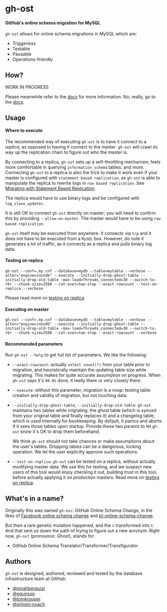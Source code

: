 # gh-ost

#### GitHub's online schema migration for MySQL

`gh-ost` allows for online schema migrations in MySQL which are:
- Triggerless
- Testable
- Pausable
- Operations-friendly

## How?

WORK IN PROGRESS

Please meanwhile refer to the [docs](doc) for more information. No, really, go to the [docs](doc).

## Usage

#### Where to execute

The recommended way of executing `gh-ost` is to have it connect to a _replica_, as opposed to having it connect to the master. `gh-ost` will crawl its way up the replication chain to figure out who the master is.

By connecting to a replica, `gh-ost` sets up a self-throttling mechanism; feels more comfortable in querying `information_schema` tables; and more. Connecting `gh-ost` to a replica is also the trick to make it work even if your master is configured with `statement based replication`, as `gh-ost` is able to manipulate the replica to rewrite logs in `row based replication`. See [Migrating with Statement Based Replication](migrating-with-sbr.md).

The replica would have to use binary logs and be configured with `log_slave_updates`.

It is still OK to connect `gh-ost` directly on master; you will need to confirm this by providing `--allow-on-master`. The master would have to be using `row based replication`.

`gh-ost` itself may be executed from anywhere. It connects via `tcp` and it does not have to be executed from a `MySQL` box. However, do note it generates a lot of traffic, as it connects as a replica and pulls binary log data.

#### Testing on replica

```
gh-ost --conf=.my.cnf --database=mydb --table=mytable --verbose --alter="engine=innodb" --execute --initially-drop-ghost-table --initially-drop-old-table -max-load=Threads_connected=30 --switch-to-rbr --chunk-size=2500 --cut-over=two-step --exact-rowcount --test-on-replica --verbose
```
Please read more on [testing on replica](testing-on-replica.md)

#### Executing on master

```
gh-ost --conf=.my.cnf --database=mydb --table=mytable --verbose --alter="engine=innodb" --execute --initially-drop-ghost-table --initially-drop-old-table -max-load=Threads_connected=30 --switch-to-rbr --chunk-size=2500 --cut-over=two-step --exact-rowcount --verbose
```

#### Recommended parameters

Run `gh-ost --help` to get full list of parameters. We like the following:

- `--exact-rowcount`: actually `select count(*)` from your table prior to migration, and heuristically maintain the updating table size while migrating. This makes for quite accurate assumption on progress. When `gh-ost` says it's `99.8%` done, it really there or very closely there.

- `--execute`: without this parameter, migration is a _noop_: testing table creation and validity of migration, but not touching data.

- `--initially-drop-ghost-table`, `--initially-drop-old-table`: `gh-ost` maintains two tables while migrating: the _ghost_ table (which is synced from your original table and finally replaces it) and a changelog table, which is used internally for bookkeeping. By default, it panics and aborts if it sees those tables upon startup. Provide these two params to let `gh-ost` know it's OK to drop them beforehand.

  We think `gh-ost` should not take chances or make assumptions about the user's tables. Dropping tables can be a dangerous, locking operation. We let the user explicitly approve such operations.

- `--test-on-replica`: `gh-ost` can be tested on a replica, without actually modifying master data. We use this for testing, and we suspect new users of this tool would enjoy checking it out, building trust in this tool, before actually applying it on production masters. Read more on [testing on replica](testing-on-replica.md).

## What's in a name?

Originally this was named `gh-osc`: GitHub Online Schema Change, in the likes of [Facebook online schema change](https://www.facebook.com/notes/mysql-at-facebook/online-schema-change-for-mysql/430801045932/) and [pt-online-schema-change](https://www.percona.com/doc/percona-toolkit/2.2/pt-online-schema-change.html).

But then a rare genetic mutation happened, and the `s` transformed into `t`. And that sent us down the path of trying to figure out a new acronym. Right now, `gh-ost` (pronounce: _Ghost_), stands for:
- GitHub Online Schema Translator/Transformer/Transfigurator

## Authors

`gh-ost` is designed, authored, reviewed and tested by the database infrastructure team at GitHub:
- [@jonahberquist](https://github.com/jonahberquist)
- [@ggunson](https://github.com/ggunson)
- [@tomkrouper](https://github.com/tomkrouper)
- [@shlomi-noach](https://github.com/shlomi-noach)
